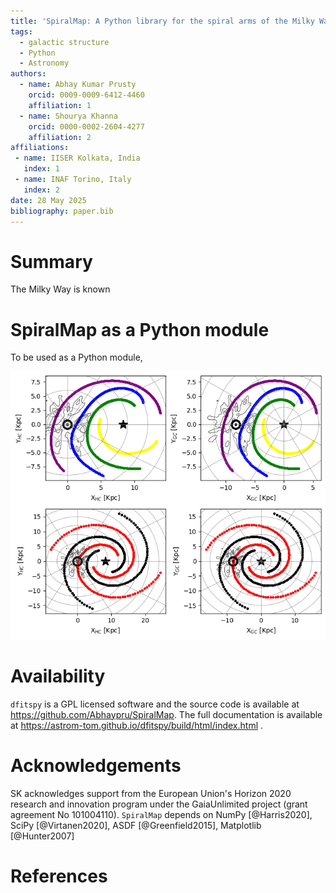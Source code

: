 ```yaml
---
title: 'SpiralMap: A Python library for the spiral arms of the Milky Way'
tags:
  - galactic structure
  - Python
  - Astronomy
authors:
  - name: Abhay Kumar Prusty 
    orcid: 0009-0009-6412-4460
    affiliation: 1
  - name: Shourya Khanna 
    orcid: 0000-0002-2604-4277
    affiliation: 2 
affiliations:
 - name: IISER Kolkata, India
   index: 1
 - name: INAF Torino, Italy
   index: 2 
date: 28 May 2025
bibliography: paper.bib
---
```



# Summary
The Milky Way is known 


# SpiralMap as a Python module
To be used as a Python module, 


![Left: posterior distribution of an event in log10(timescale)-log10(parallax) space, overlaid on 'star', 'white dwarf', 'neutron star' and 'black hole' contours. Right: bars showing probabilities of that event belonging to each of the lens populations.\label{spiral}](spiral.png)


# Availability

``dfitspy`` is a GPL licensed software and the source code is available at https://github.com/Abhaypru/SpiralMap. The full documentation is available at https://astrom-tom.github.io/dfitspy/build/html/index.html .

# Acknowledgements

SK acknowledges support from the European Union's Horizon 2020 research and innovation program under the GaiaUnlimited project (grant agreement No 101004110).
`SpiralMap` depends on NumPy [@Harris2020], SciPy [@Virtanen2020], ASDF [@Greenfield2015], Matplotlib [@Hunter2007]

# References


